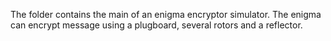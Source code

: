 The folder contains the main of an enigma encryptor simulator.
The enigma can encrypt message using a plugboard, several rotors and a reflector.
